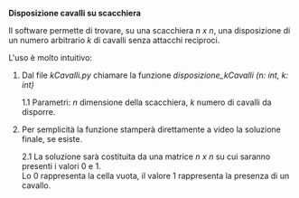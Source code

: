 **Disposizione cavalli su scacchiera**

Il software permette di trovare, su una scacchiera *n x n*, una disposizione di un numero arbitrario *k* di cavalli senza attacchi reciproci.

L'uso è molto intuitivo:

1.  Dal file *kCavalli.py* chiamare la funzione *disposizione_kCavalli*  *(n: int, k: int)*

    1.1  Parametri: *n* dimensione della scacchiera, *k* numero di cavalli da disporre.

2.  Per semplicità la funzione stamperà direttamente a video la soluzione finale, se esiste.

    2.1  La soluzione sarà costituita da una matrice *n x n* su cui saranno presenti i valori 0 e 1.\
    Lo 0 rappresenta la cella vuota, il valore 1 rappresenta la presenza di un cavallo.